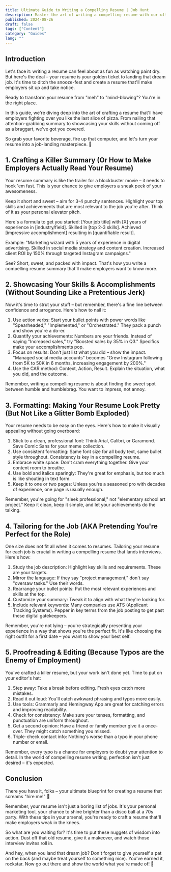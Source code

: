 ```yaml
---
title: Ultimate Guide to Writing a Compelling Resume | Job Hunt
description: Master the art of writing a compelling resume with our ultimate guide. Learn expert tips to craft a standout resume that lands interviews and jobs.
published: 2024-08-26
draft: false
tags: ["Content"]
category: "Guides"
lang: ""
---
```


<!-- ![Hero Image](./heroImage.jpg) -->

## Introduction

Let's face it: writing a resume can feel about as fun as watching paint dry. But here's the deal – your resume is your golden ticket to landing that dream job. It's time to ditch the snooze-fest and create a resume that'll make employers sit up and take notice.

Ready to transform your resume from "meh" to "mind-blowing"? You're in the right place.

In this guide, we're diving deep into the art of crafting a resume that'll have employers fighting over you like the last slice of pizza. From nailing that attention-grabbing summary to showcasing your skills without coming off as a braggart, we've got you covered.

So grab your favorite beverage, fire up that computer, and let's turn your resume into a job-landing masterpiece. 💪


## 1. Crafting a Killer Summary (Or How to Make Employers Actually Read Your Resume)

Your resume summary is like the trailer for a blockbuster movie – it needs to hook 'em fast. This is your chance to give employers a sneak peek of your awesomeness.

Keep it short and sweet – aim for 3-4 punchy sentences. Highlight your top skills and achievements that are most relevant to the job you're after. Think of it as your personal elevator pitch.

Here's a formula to get you started: [Your job title] with [X] years of experience in [industry/field]. Skilled in [top 2-3 skills]. Achieved [impressive accomplishment] resulting in [quantifiable result].

Example: "Marketing wizard with 5 years of experience in digital advertising. Skilled in social media strategy and content creation. Increased client ROI by 150% through targeted Instagram campaigns."

See? Short, sweet, and packed with impact. That's how you write a compelling resume summary that'll make employers want to know more.

## 2. Showcasing Your Skills & Accomplishments (Without Sounding Like a Pretentious Jerk)

Now it's time to strut your stuff – but remember, there's a fine line between confidence and arrogance. Here's how to nail it:

1. Use action verbs: Start your bullet points with power words like "Spearheaded," "Implemented," or "Orchestrated." They pack a punch and show you're a do-er.
2. Quantify your achievements: Numbers are your friends. Instead of saying "Increased sales," try "Boosted sales by 35% in Q3." Specifics make your accomplishments pop.
3. Focus on results: Don't just list what you did – show the impact. "Managed social media accounts" becomes "Grew Instagram following from 5K to 50K in 6 months, increasing engagement by 200%."
4. Use the CAR method: Context, Action, Result. Explain the situation, what you did, and the outcome.

Remember, writing a compelling resume is about finding the sweet spot between humble and humblebrag. You want to impress, not annoy.

## 3. Formatting: Making Your Resume Look Pretty (But Not Like a Glitter Bomb Exploded)

Your resume needs to be easy on the eyes. Here's how to make it visually appealing without going overboard:

1. Stick to a clean, professional font: Think Arial, Calibri, or Garamond. Save Comic Sans for your meme collection.
2. Use consistent formatting: Same font size for all body text, same bullet style throughout. Consistency is key in a compelling resume.
3. Embrace white space: Don't cram everything together. Give your content room to breathe.
4. Use bold and italics sparingly: They're great for emphasis, but too much is like shouting in text form.
5. Keep it to one or two pages: Unless you're a seasoned pro with decades of experience, one page is usually enough.

Remember, you're going for "sleek professional," not "elementary school art project." Keep it clean, keep it simple, and let your achievements do the talking.

## 4. Tailoring for the Job (AKA Pretending You're Perfect for the Role)

One size does not fit all when it comes to resumes. Tailoring your resume for each job is crucial in writing a compelling resume that lands interviews. Here's how:

1. Study the job description: Highlight key skills and requirements. These are your targets.
2. Mirror the language: If they say "project management," don't say "oversaw tasks." Use their words.
3. Rearrange your bullet points: Put the most relevant experiences and skills at the top.
4. Customize your summary: Tweak it to align with what they're looking for.
5. Include relevant keywords: Many companies use ATS (Applicant Tracking Systems). Pepper in key terms from the job posting to get past these digital gatekeepers.

Remember, you're not lying – you're strategically presenting your experience in a way that shows you're the perfect fit. It's like choosing the right outfit for a first date – you want to show your best self.

## 5. Proofreading & Editing (Because Typos are the Enemy of Employment)

You've crafted a killer resume, but your work isn't done yet. Time to put on your editor's hat:

1. Step away: Take a break before editing. Fresh eyes catch more mistakes.
2. Read it out loud: You'll catch awkward phrasing and typos more easily.
3. Use tools: Grammarly and Hemingway App are great for catching errors and improving readability.
4. Check for consistency: Make sure your tenses, formatting, and punctuation are uniform throughout.
5. Get a second opinion: Have a friend or family member give it a once-over. They might catch something you missed.
6. Triple-check contact info: Nothing's worse than a typo in your phone number or email.

Remember, every typo is a chance for employers to doubt your attention to detail. In the world of compelling resume writing, perfection isn't just desired – it's expected.

## Conclusion

There you have it, folks – your ultimate blueprint for creating a resume that screams "hire me!" 🎉

Remember, your resume isn't just a boring list of jobs. It's your personal marketing tool, your chance to shine brighter than a disco ball at a 70s party. With these tips in your arsenal, you're ready to craft a resume that'll make employers weak in the knees.

So what are you waiting for? It's time to put these nuggets of wisdom into action. Dust off that old resume, give it a makeover, and watch those interview invites roll in.

And hey, when you land that dream job? Don't forget to give yourself a pat on the back (and maybe treat yourself to something nice). You've earned it, rockstar. Now go out there and show the world what you're made of! 🚀
